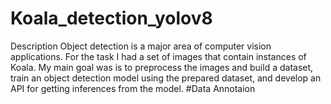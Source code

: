 # Koala_detection_yolov8
Description
Object detection is a major area of computer vision applications. For the task I had  a set of images that contain instances of Koala. My main goal was is to preprocess the images and build a dataset, train an object detection model using the prepared dataset, and develop an API for getting inferences from the model. 
#Data Annotaion
